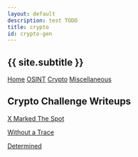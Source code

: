 ```yaml
---
layout: default
description: test TODO
title: crypto
id: crypto-gen
---
```


<link rel="stylesheet" href="writeupcss.css">

<h2>
{{ site.subtitle }}
</h2>

[Home](https://stainedswan.github.io/UIUCTF-2024)
[OSINT](https://stainedswan.github.io/UIUCTF-2024/OSINT)
[Crypto](https://stainedswan.github.io/UIUCTF-2024/Crypto)
[Miscellaneous](https://stainedswan.github.io/UIUCTF-2024/Miscellaneous)

<!-- Crypto Stuff -->

## Crypto Challenge Writeups

[X Marked The Spot](https://stainedswan.github.io/UIUCTF-2024/Crypto/XMarked)

[Without a Trace](https://stainedswan.github.io/UIUCTF-2024/Crypto/WOaTrace)

[Determined](https://stainedswan.github.io/UIUCTF-2024/Crypto/Determined)
